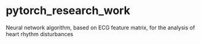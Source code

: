 # pytorch_research_work
Neural network algorithm, based on ECG feature matrix, for the analysis of heart rhythm disturbances
